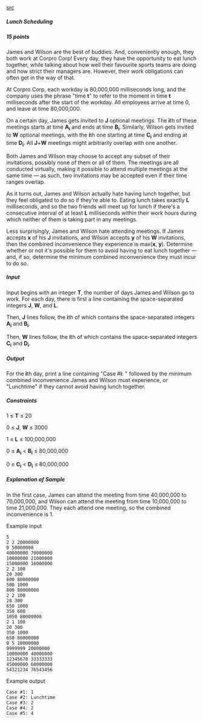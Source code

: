 [src](https://www.facebook.com/hackercup/problems.php?pid=764700076919084&round=890884524269795)

##### Lunch Scheduling

##### 15 points

James and Wilson are the best of buddies. And, conveniently enough, they both work at Corpro Corp! Every day, they have the opportunity to eat lunch together, while talking about how well their favourite sports teams are doing and how strict their managers are. However, their work obligations can often get in the way of that.

At Corpro Corp, each workday is 80,000,000 milliseconds long, and the company uses the phrase "time **t**" to refer to the moment in time **t** milliseconds after the start of the workday. All employees arrive at time 0, and leave at time 80,000,000.

On a certain day, James gets invited to **J** optional meetings. The **i**th of these meetings starts at time **A<sub>i</sub>** and ends at time **B<sub>i</sub>**. Similarly, Wilson gets invited to **W** optional meetings, with the **i**th one starting at time **C<sub>i</sub>** and ending at time **D<sub>i</sub>**. All **J**+**W** meetings might arbitrarily overlap with one another.

Both James and Wilson may choose to accept any subset of their invitations, possibly none of them or all of them. The meetings are all conducted virtually, making it possible to attend multiple meetings at the same time — as such, two invitations may be accepted even if their time ranges overlap.

As it turns out, James and Wilson actually hate having lunch together, but they feel obligated to do so if they're able to. Eating lunch takes exactly **L** milliseconds, and so the two friends will meet up for lunch if there's a consecutive interval of at least **L** milliseconds within their work hours during which neither of them is taking part in any meetings.

Less surprisingly, James and Wilson hate attending meetings. If James accepts **x** of his **J** invitations, and Wilson accepts **y** of his **W** invitations, then the combined inconvenience they experience is max(**x**, **y**). Determine whether or not it's possible for them to avoid having to eat lunch together — and, if so, determine the minimum combined inconvenience they must incur to do so.

##### Input

Input begins with an integer **T**, the number of days James and Wilson go to work. For each day, there is first a line containing the space-separated integers 
**J**, **W**, and **L**.

Then, **J** lines follow, the **i**th of which contains the space-separated integers **A<sub>i</sub>** and **B<sub>i</sub>**.

Then, **W** lines follow, the **i**th of which contains the space-separated integers **C<sub>i</sub>** and **D<sub>i</sub>**.

##### Output

For the **i**th day, print a line containing "Case #**i**: " followed by the minimum combined inconvenience James and Wilson must experience, or "Lunchtime" if they cannot avoid having lunch together.

##### Constraints

1 ≤ **T** ≤ 20 

0 ≤ **J**, **W** ≤ 3000 

1 ≤ **L** ≤ 100,000,000 

0 ≤ **A<sub>i</sub>** &lt; **B<sub>i</sub>** ≤ 80,000,000 

0 ≤ **C<sub>i</sub>** &lt; **D<sub>i</sub>** ≤ 80,000,000 

##### Explanation of Sample

In the first case, James can attend the meeting from time 40,000,000 to 70,000,000, and Wilson can attend the meeting from time 10,000,000 to time 21,000,000. They each attend one meeting, so the combined inconvenience is 1.

Example input

```
5
2 2 20000000
0 50000000
40000000 70000000
10000000 21000000
15000000 16000000
2 2 100
20 300
800 80000000
500 1000
800 80000000
2 2 100
20 300
650 1000
350 600
1050 80000000
2 1 100
20 300
350 1000
650 80000000
0 5 10000000
9999999 20000000
10000000 40000000
12345678 33333333
45000000 60000000
54321234 76543456
```

Example output

```
Case #1: 1
Case #2: Lunchtime
Case #3: 2
Case #4: 2
Case #5: 4
```
